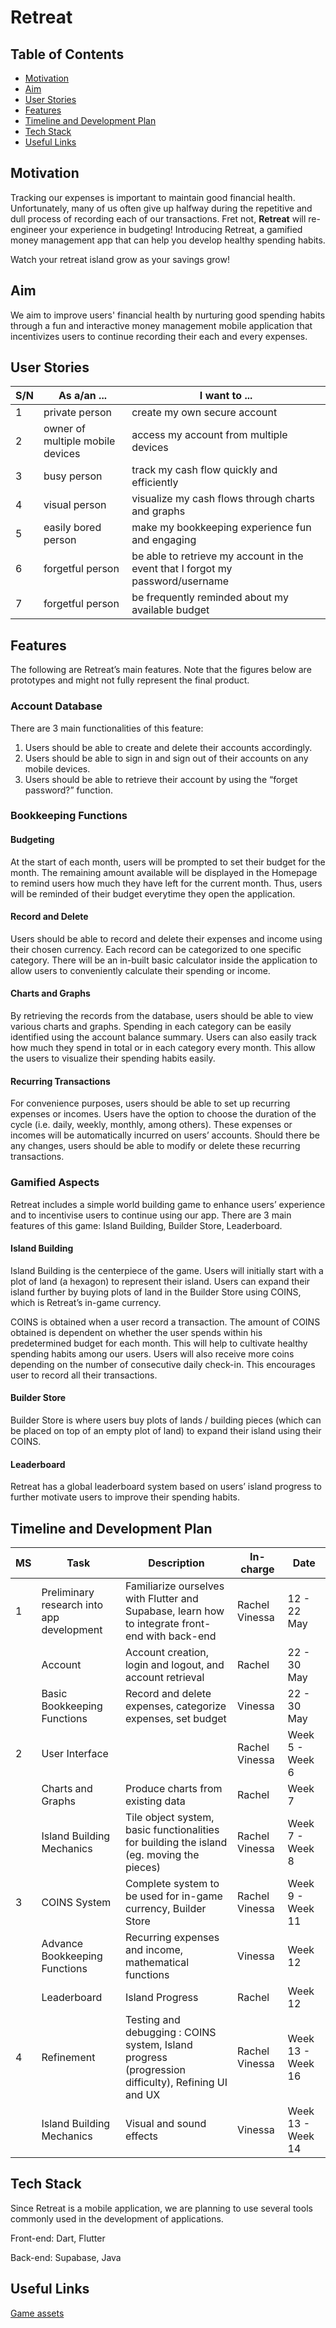 # Retreat

## Table of Contents

+ [Motivation](https://github.com/Rachel-AG/CP2106-Orbital#motivation)
+ [Aim](https://github.com/Rachel-AG/CP2106-Orbital#aim)
+ [User Stories](https://github.com/Rachel-AG/CP2106-Orbital#user-stories)
+ [Features](https://github.com/Rachel-AG/CP2106-Orbital#features)
+ [Timeline and Development Plan](https://github.com/Rachel-AG/CP2106-Orbital#timeline-and-development-plan)
+ [Tech Stack](https://github.com/Rachel-AG/CP2106-Orbital#tech-stack)
+ [Useful Links](https://github.com/Rachel-AG/CP2106-Orbital#tech-stack)

## Motivation

Tracking our expenses is important to maintain good financial health. Unfortunately, many of us often give up halfway during the repetitive and dull process of recording each of our transactions. Fret not, **Retreat** will re-engineer your experience in budgeting! Introducing Retreat, a gamified money management app that can help you develop healthy spending habits.

Watch your retreat island grow as your savings grow!

## Aim

We aim to improve users' financial health by nurturing good spending habits through a fun and interactive money management mobile application that incentivizes users to continue recording their each and every expenses.

## User Stories

| **S/N** | **As a/an ...**                  | **I want to ...**                                                              |
|---------|----------------------------------|--------------------------------------------------------------------------------|
| 1       | private person                   | create my own secure account                                                   |
| 2       | owner of multiple mobile devices | access my account from multiple devices                                        |
| 3       | busy person                      | track my cash flow quickly and efficiently                                     |
| 4       | visual person                    | visualize my cash flows through charts and graphs                              |
| 5       | easily bored person              | make my bookkeeping experience fun and engaging                                |
| 6       | forgetful person                 | be able to retrieve my account in the event that I forgot my password/username |
| 7       | forgetful person                 | be frequently reminded about my available budget                               |

## Features

The following are Retreat’s main features. Note that the figures below are prototypes and might not fully represent the final product.

### Account Database

There are 3 main functionalities of this feature:

1. Users should be able to create and delete their accounts accordingly.
2. Users should be able to sign in and sign out of their accounts on any mobile devices.
3. Users should be able to retrieve their account by using the “forget password?” function.

### Bookkeeping Functions

#### Budgeting

At the start of each month, users will be prompted to set their budget for the month. The remaining amount available will be displayed in the Homepage to remind users how much they have left for the current month. Thus, users will be reminded of their budget everytime they open the application.

#### Record and Delete

Users should be able to record and delete their expenses and income using their chosen currency. Each record can be categorized to one specific category. There will be an in-built basic calculator inside the application to allow users to conveniently calculate their spending or income.

#### Charts and Graphs

By retrieving the records from the database, users should be able to view various charts and graphs. Spending in each category can be easily identified using the account balance summary. Users can also easily track how much they spend in total or in each category every month. This allow the users to visualize their spending habits easily.

#### Recurring Transactions

For convenience purposes, users should be able to set up recurring expenses or incomes. Users have the option to choose the duration of the cycle (i.e. daily, weekly, monthly, among others). These expenses or incomes will be automatically incurred on users’ accounts. Should there be any changes, users should be able to modify or delete these recurring transactions.

### Gamified Aspects

Retreat includes a simple world building game to enhance users’ experience and to incentivise users to continue using our app. There are 3 main features of this game: Island Building, Builder Store, Leaderboard.

#### Island Building

Island Building is the centerpiece of the game. Users will initially start with a plot of land (a hexagon) to represent their island. Users can expand their island further by buying plots of land in the Builder Store using COINS, which is Retreat’s in-game currency.

COINS is obtained when a user record a transaction. The amount of COINS obtained is dependent on whether the user spends within his predetermined budget for each month. This will help to cultivate healthy spending habits among our users. Users will also receive more coins depending on the number of consecutive daily check-in. This encourages user to record all their transactions.

#### Builder Store

Builder Store is where users buy plots of lands / building pieces (which can be placed on top of an empty plot of land) to expand their island using their COINS.

#### Leaderboard

Retreat has a global leaderboard system based on users’ island progress to further motivate users to improve their spending habits.

## Timeline and Development Plan

| **MS** | **Task**                                  | **Description**                                                                                    | In-charge       | Date              |
|--------|-------------------------------------------|----------------------------------------------------------------------------------------------------|-----------------|-------------------|
| 1      | Preliminary research into app development | Familiarize ourselves with Flutter and Supabase, learn how to integrate front-end with back-end    | Rachel Vinessa  | 12 - 22 May       |
|        | Account                                   | Account creation, login and logout, and account retrieval                                          | Rachel          | 22 - 30 May       |
|        | Basic Bookkeeping Functions               | Record and delete expenses, categorize expenses, set budget                                        | Vinessa         | 22 - 30 May       |
| 2      | User Interface                            |                                                                                                    | Rachel  Vinessa | Week 5 - Week 6   |
|        | Charts and Graphs                         | Produce charts from existing data                                                                  | Rachel          | Week 7            |
|        | Island Building Mechanics                 | Tile object system, basic functionalities for building the island (eg. moving the pieces)          | Rachel Vinessa  | Week 7 -  Week 8  |
| 3      | COINS System                              | Complete system to be used for in-game currency, Builder Store                                     | Rachel Vinessa  | Week 9 -  Week 11 |
|        | Advance Bookkeeping Functions             | Recurring expenses and income, mathematical functions                                              | Vinessa         | Week 12           |
|        | Leaderboard                               | Island Progress                                                                                    | Rachel          | Week 12           |
| 4      | Refinement                                | Testing and debugging : COINS system, Island progress (progression difficulty), Refining UI and UX | Rachel Vinessa  | Week 13 - Week 16 |
|        | Island Building Mechanics                 | Visual and sound effects                                                                           | Vinessa         | Week 13 - Week 14 |

## Tech Stack

Since Retreat is a mobile application, we are planning to use several tools commonly used in the development of applications.

Front-end: Dart, Flutter

Back-end: Supabase, Java

## Useful Links

[Game assets](https://www.kenney.nl/assets/hexagon-kit)
